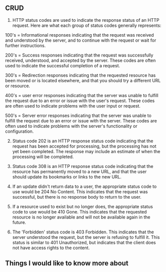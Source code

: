 ## CRUD

1. HTTP status codes are used to indicate the response status of an HTTP request. Here are what each group of status codes generally represents:

100's = Informational responses indicating that the request was received and understood by the server, and to continue with the request or wait for further instructions.

200's = Success responses indicating that the request was successfully received, understood, and accepted by the server. These codes are often used to indicate the successful completion of a request.

300's = Redirection responses indicating that the requested resource has been moved or is located elsewhere, and that you should try a different URL or resource.

400's = user error responses indicating that the server was unable to fulfill the request due to an error or issue with the user's request. These codes are often used to indicate problems with the user input or request.

500's = Server error responses indicating that the server was unable to fulfill the request due to an error or issue with the server. These codes are often used to indicate problems with the server's functionality or configuration.

2. Status code 202 is an HTTP response status code indicating that the request has been accepted for processing, but the processing has not yet been completed. The response may include an estimate of when the processing will be completed.

3. Status code 308 is an HTTP response status code indicating that the resource has permanently moved to a new URL, and that the user should update its bookmarks or links to the new URL.

4. If an update didn't return data to a user, the appropriate status code to use would be 204 No Content. This indicates that the request was successful, but there is no response body to return to the user.

5. If a resource used to exist but no longer does, the appropriate status code to use would be 410 Gone. This indicates that the requested resource is no longer available and will not be available again in the future.

6. The 'Forbidden' status code is 403 Forbidden. This indicates that the server understood the request, but the server is refusing to fulfill it. This status is similar to 401 Unauthorized, but indicates that the client does not have access rights to the content.




## Things I would like to know more about